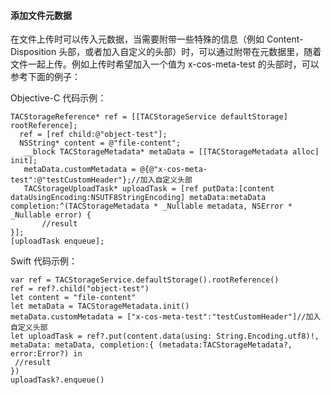 
#### 添加文件元数据
在文件上传时可以传入元数据，当需要附带一些特殊的信息（例如 Content-Disposition 头部，或者加入自定义的头部）时，可以通过附带在元数据里，随着文件一起上传。例如上传时希望加入一个值为 x-cos-meta-test 的头部时，可以参考下面的例子：

Objective-C 代码示例：
```
TACStorageReference* ref = [[TACStorageService defaultStorage] rootReference];
  ref = [ref child:@"object-test"];
  NSString* content = @"file-content";
   __block TACStorageMetadata* metaData = [[TACStorageMetadata alloc] init];
   metaData.customMetadata = @{@"x-cos-meta-test":@"testCustomHeader"};//加入自定义头部
   TACStorageUploadTask* uploadTask = [ref putData:[content dataUsingEncoding:NSUTF8StringEncoding] metaData:metaData completion:^(TACStorageMetadata * _Nullable metadata, NSError * _Nullable error) {
       //result
}];
[uploadTask enqueue];
```

Swift 代码示例：
```
var ref = TACStorageService.defaultStorage().rootReference()
ref = ref?.child("object-test")
let content = "file-content"
let metaData = TACStorageMetadata.init()
metaData.customMetadata = ["x-cos-meta-test":"testCustomHeader"]//加入自定义头部
let uploadTask = ref?.put(content.data(using: String.Encoding.utf8)!, metaData: metaData, completion:{ (metadata:TACStorageMetadata?, error:Error?) in
 //result
})
uploadTask?.enqueue()
```
